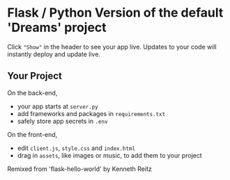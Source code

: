Flask / Python Version of the default 'Dreams' project
======================================================

Click `"Show"` in the header to see your app live. Updates to your code will instantly deploy and update live.

Your Project
------------

On the back-end,
- your app starts at `server.py`
- add frameworks and packages in `requirements.txt`
- safely store app secrets in `.env`

On the front-end,
- edit `client.js`, `style.css` and `index.html`
- drag in `assets`, like images or music, to add them to your project


Remixed from 'flask-hello-world' by Kenneth Reitz